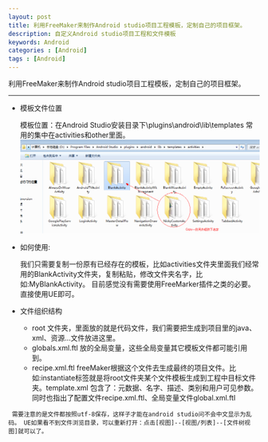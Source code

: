 ```yaml
---
layout: post
title: 利用FreeMaker来制作Android studio项目工程模板，定制自己的项目框架。
description: 自定义Android studio项目工程和文件模板
keywords: Android
categories : [Android]
tags : [Android]
---
```


利用FreeMaker来制作Android studio项目工程模板，定制自己的项目框架。

---


* 模板文件位置 

  模板位置：在Android Studio安装目录下\plugins\android\lib\templates 常用的集中在activities和other里面。
   ![](/images/androidTemplates.png)

* 如何使用: 

  我们只需要复制一份原有已经存在的模板，比如activities文件夹里面我们经常用的BlankActivity文件夹，复制粘贴，修改文件夹名字，比如:MyBlankActivity。 目前感觉没有需要使用FreeMarker插件之类的必要。直接使用UE即可。

* 文件组织结构

    * root 文件夹，里面放的就是代码文件，我们需要把生成到项目里的java、xml、资源...文件放进这里。
    * globals.xml.ftl 放的全局变量，这些全局变量其它模板文件都可能引用到。
    * recipe.xml.ftl freeMaker根据这个文件去生成最终的项目文件。比如:instantiate标签就是将root文件夹某个文件模板生成到工程中目标文件夹。template.xml 包含了：元数据、名字、描述、类别和用户可见参数。同时也指出了配置文件recipe.xml.ftl、全局变量文件global.xml.ftl


` 需要注意的是文件都按照utf-8保存，这样子才能在android studio问不会中文显示为乱码。 UE如果看不到文件浏览目录，可以重新打开：点击[视图]--[视图/列表]--[文件树视图]就可以了。`
